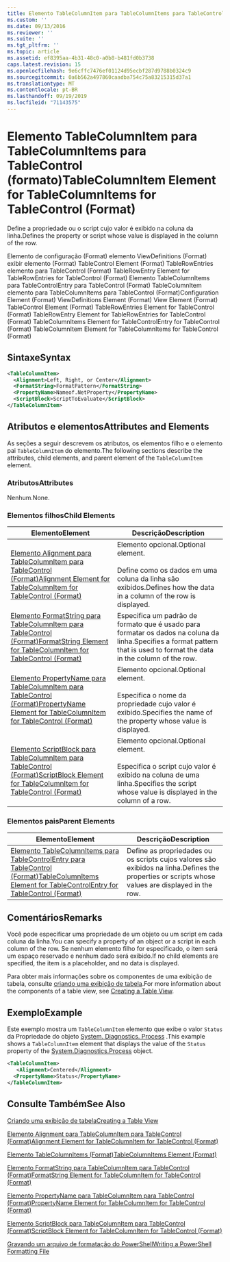 ```yaml
---
title: Elemento TableColumnItem para TableColumnItems para TableControl (Format) | Microsoft Docs
ms.custom: ''
ms.date: 09/13/2016
ms.reviewer: ''
ms.suite: ''
ms.tgt_pltfrm: ''
ms.topic: article
ms.assetid: ef8395aa-4b31-48c0-a0b8-b481fd0b3738
caps.latest.revision: 15
ms.openlocfilehash: 9e6cffc7476ef01124d95ecbf287d9788b0324c9
ms.sourcegitcommit: 0a6b562a497860caadba754c75a83215315d37a1
ms.translationtype: MT
ms.contentlocale: pt-BR
ms.lasthandoff: 09/19/2019
ms.locfileid: "71143575"
---
```

# <a name="tablecolumnitem-element-for-tablecolumnitems-for-tablecontrol-format"></a><span data-ttu-id="733b5-102">Elemento TableColumnItem para TableColumnItems para TableControl (formato)</span><span class="sxs-lookup"><span data-stu-id="733b5-102">TableColumnItem Element for TableColumnItems for TableControl (Format)</span></span>

<span data-ttu-id="733b5-103">Define a propriedade ou o script cujo valor é exibido na coluna da linha.</span><span class="sxs-lookup"><span data-stu-id="733b5-103">Defines the property or script whose value is displayed in the column of the row.</span></span>

<span data-ttu-id="733b5-104">Elemento de configuração (Format) elemento ViewDefinitions (Format) exibir elemento (Format) TableControl Element (Format) TableRowEntries elemento para TableControl (Format) TableRowEntry Element for TableRowEntries for TableControl (Format) Elemento TableColumnItems para TableControlEntry para TableControl (Format) TableColumnItem elemento para TableColumnItems para TableControl (Format)</span><span class="sxs-lookup"><span data-stu-id="733b5-104">Configuration Element (Format) ViewDefinitions Element (Format) View Element (Format) TableControl Element (Format) TableRowEntries Element for TableControl (Format) TableRowEntry Element for TableRowEntries for TableControl (Format) TableColumnItems Element for TableControlEntry for TableControl (Format) TableColumnItem Element for TableColumnItems for TableControl (Format)</span></span>

## <a name="syntax"></a><span data-ttu-id="733b5-105">Sintaxe</span><span class="sxs-lookup"><span data-stu-id="733b5-105">Syntax</span></span>

```xml
<TableColumnItem>
  <Alignment>Left, Right, or Center</Alignment>
  <FormatString>FormatPattern</FormatString>
  <PropertyName>Nameof.NetProperty</PropertyName>
  <ScriptBlock>ScriptToEvaluate</ScriptBlock>
</TableColumnItem>
```

## <a name="attributes-and-elements"></a><span data-ttu-id="733b5-106">Atributos e elementos</span><span class="sxs-lookup"><span data-stu-id="733b5-106">Attributes and Elements</span></span>

<span data-ttu-id="733b5-107">As seções a seguir descrevem os atributos, os elementos filho e o elemento pai `TableColumnItem` do elemento.</span><span class="sxs-lookup"><span data-stu-id="733b5-107">The following sections describe the attributes, child elements, and parent element of the `TableColumnItem` element.</span></span>

### <a name="attributes"></a><span data-ttu-id="733b5-108">Atributos</span><span class="sxs-lookup"><span data-stu-id="733b5-108">Attributes</span></span>

<span data-ttu-id="733b5-109">Nenhum.</span><span class="sxs-lookup"><span data-stu-id="733b5-109">None.</span></span>

### <a name="child-elements"></a><span data-ttu-id="733b5-110">Elementos filhos</span><span class="sxs-lookup"><span data-stu-id="733b5-110">Child Elements</span></span>

|<span data-ttu-id="733b5-111">Elemento</span><span class="sxs-lookup"><span data-stu-id="733b5-111">Element</span></span>|<span data-ttu-id="733b5-112">Descrição</span><span class="sxs-lookup"><span data-stu-id="733b5-112">Description</span></span>|
|-------------|-----------------|
|[<span data-ttu-id="733b5-113">Elemento Alignment para TableColumnItem para TableControl (Format)</span><span class="sxs-lookup"><span data-stu-id="733b5-113">Alignment Element for TableColumnItem for TableControl (Format)</span></span>](./alignment-element-for-tablecolumnitem-for-tablecontrol-format.md)|<span data-ttu-id="733b5-114">Elemento opcional.</span><span class="sxs-lookup"><span data-stu-id="733b5-114">Optional element.</span></span><br /><br /> <span data-ttu-id="733b5-115">Define como os dados em uma coluna da linha são exibidos.</span><span class="sxs-lookup"><span data-stu-id="733b5-115">Defines how the data in a column of the row is displayed.</span></span>|
|[<span data-ttu-id="733b5-116">Elemento FormatString para TableColumnItem para TableControl (Format)</span><span class="sxs-lookup"><span data-stu-id="733b5-116">FormatString Element for TableColumnItem for TableControl (Format)</span></span>](./formatstring-element-for-tablecolumnitem-for-tablecontrol-format.md)|<span data-ttu-id="733b5-117">Especifica um padrão de formato que é usado para formatar os dados na coluna da linha.</span><span class="sxs-lookup"><span data-stu-id="733b5-117">Specifies a format pattern that is used to format the data in the column of the row.</span></span>|
|[<span data-ttu-id="733b5-118">Elemento PropertyName para TableColumnItem para TableControl (Format)</span><span class="sxs-lookup"><span data-stu-id="733b5-118">PropertyName Element for TableColumnItem for TableControl (Format)</span></span>](./propertyname-element-for-tablecolumnitem-for-tablecontrol-format.md)|<span data-ttu-id="733b5-119">Elemento opcional.</span><span class="sxs-lookup"><span data-stu-id="733b5-119">Optional element.</span></span><br /><br /> <span data-ttu-id="733b5-120">Especifica o nome da propriedade cujo valor é exibido.</span><span class="sxs-lookup"><span data-stu-id="733b5-120">Specifies the name of the property whose value is displayed.</span></span>|
|[<span data-ttu-id="733b5-121">Elemento ScriptBlock para TableColumnItem para TableControl (Format)</span><span class="sxs-lookup"><span data-stu-id="733b5-121">ScriptBlock Element for TableColumnItem for TableControl (Format)</span></span>](./scriptblock-element-for-tablecolumnitem-for-tablecontrol-format.md)|<span data-ttu-id="733b5-122">Elemento opcional.</span><span class="sxs-lookup"><span data-stu-id="733b5-122">Optional element.</span></span><br /><br /> <span data-ttu-id="733b5-123">Especifica o script cujo valor é exibido na coluna de uma linha.</span><span class="sxs-lookup"><span data-stu-id="733b5-123">Specifies the script whose value is displayed in the column of a row.</span></span>|

### <a name="parent-elements"></a><span data-ttu-id="733b5-124">Elementos pais</span><span class="sxs-lookup"><span data-stu-id="733b5-124">Parent Elements</span></span>

|<span data-ttu-id="733b5-125">Elemento</span><span class="sxs-lookup"><span data-stu-id="733b5-125">Element</span></span>|<span data-ttu-id="733b5-126">Descrição</span><span class="sxs-lookup"><span data-stu-id="733b5-126">Description</span></span>|
|-------------|-----------------|
|[<span data-ttu-id="733b5-127">Elemento TableColumnItems para TableControlEntry para TableControl (Format)</span><span class="sxs-lookup"><span data-stu-id="733b5-127">TableColumnItems Element for TableControlEntry for TableControl (Format)</span></span>](./tablecolumnitems-element-for-tablerowentry-for-tablecontrol-format.md)|<span data-ttu-id="733b5-128">Define as propriedades ou os scripts cujos valores são exibidos na linha.</span><span class="sxs-lookup"><span data-stu-id="733b5-128">Defines the properties or scripts whose values are displayed in the row.</span></span>|

## <a name="remarks"></a><span data-ttu-id="733b5-129">Comentários</span><span class="sxs-lookup"><span data-stu-id="733b5-129">Remarks</span></span>

<span data-ttu-id="733b5-130">Você pode especificar uma propriedade de um objeto ou um script em cada coluna da linha.</span><span class="sxs-lookup"><span data-stu-id="733b5-130">You can specify a property of an object or a script in each column of the row.</span></span> <span data-ttu-id="733b5-131">Se nenhum elemento filho for especificado, o item será um espaço reservado e nenhum dado será exibido.</span><span class="sxs-lookup"><span data-stu-id="733b5-131">If no child elements are specified, the item is a placeholder, and no data is displayed.</span></span>

<span data-ttu-id="733b5-132">Para obter mais informações sobre os componentes de uma exibição de tabela, consulte [criando uma exibição de tabela](./creating-a-table-view.md).</span><span class="sxs-lookup"><span data-stu-id="733b5-132">For more information about the components of a table view, see [Creating a Table View](./creating-a-table-view.md).</span></span>

## <a name="example"></a><span data-ttu-id="733b5-133">Exemplo</span><span class="sxs-lookup"><span data-stu-id="733b5-133">Example</span></span>

<span data-ttu-id="733b5-134">Este exemplo mostra um `TableColumnItem` elemento que exibe o valor `Status` da Propriedade do objeto [System. Diagnostics. Process](/dotnet/api/System.Diagnostics.Process) .</span><span class="sxs-lookup"><span data-stu-id="733b5-134">This example shows a `TableColumnItem` element that displays the value of the `Status` property of the [System.Diagnostics.Process](/dotnet/api/System.Diagnostics.Process) object.</span></span>

```xml
<TableColumnItem>
   <Alignment>Centered</Alignment>
  <PropertyName>Status</PropertyName>
</TableColumnItem>

```

## <a name="see-also"></a><span data-ttu-id="733b5-135">Consulte Também</span><span class="sxs-lookup"><span data-stu-id="733b5-135">See Also</span></span>

[<span data-ttu-id="733b5-136">Criando uma exibição de tabela</span><span class="sxs-lookup"><span data-stu-id="733b5-136">Creating a Table View</span></span>](./creating-a-table-view.md)

[<span data-ttu-id="733b5-137">Elemento Alignment para TableColumnItem para TableControl (Format)</span><span class="sxs-lookup"><span data-stu-id="733b5-137">Alignment Element for TableColumnItem for TableControl (Format)</span></span>](./alignment-element-for-tablecolumnitem-for-tablecontrol-format.md)

[<span data-ttu-id="733b5-138">Elemento TableColumnItems (Format)</span><span class="sxs-lookup"><span data-stu-id="733b5-138">TableColumnItems Element (Format)</span></span>](./tablecolumnitems-element-for-tablerowentry-for-tablecontrol-format.md)

[<span data-ttu-id="733b5-139">Elemento FormatString para TableColumnItem para TableControl (Format)</span><span class="sxs-lookup"><span data-stu-id="733b5-139">FormatString Element for TableColumnItem for TableControl (Format)</span></span>](./formatstring-element-for-tablecolumnitem-for-tablecontrol-format.md)

[<span data-ttu-id="733b5-140">Elemento PropertyName para TableColumnItem para TableControl (Format)</span><span class="sxs-lookup"><span data-stu-id="733b5-140">PropertyName Element for TableColumnItem for TableControl (Format)</span></span>](./propertyname-element-for-tablecolumnitem-for-tablecontrol-format.md)

[<span data-ttu-id="733b5-141">Elemento ScriptBlock para TableColumnItem para TableControl (Format)</span><span class="sxs-lookup"><span data-stu-id="733b5-141">ScriptBlock Element for TableColumnItem for TableControl (Format)</span></span>](./scriptblock-element-for-tablecolumnitem-for-tablecontrol-format.md)

[<span data-ttu-id="733b5-142">Gravando um arquivo de formatação do PowerShell</span><span class="sxs-lookup"><span data-stu-id="733b5-142">Writing a PowerShell Formatting File</span></span>](./writing-a-powershell-formatting-file.md)
